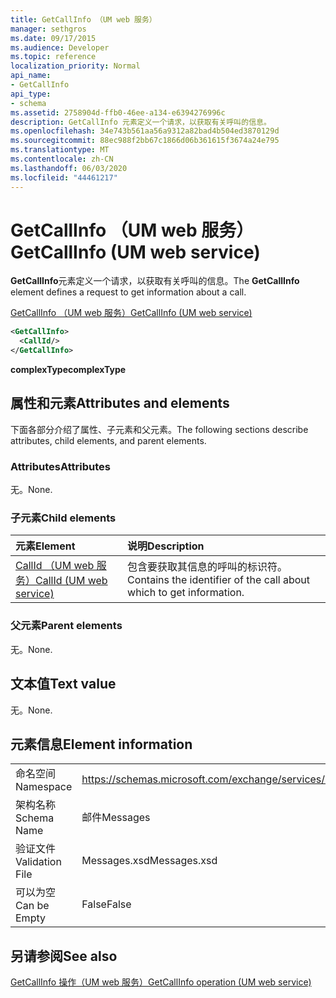 ```yaml
---
title: GetCallInfo （UM web 服务）
manager: sethgros
ms.date: 09/17/2015
ms.audience: Developer
ms.topic: reference
localization_priority: Normal
api_name:
- GetCallInfo
api_type:
- schema
ms.assetid: 2758904d-ffb0-46ee-a134-e6394276996c
description: GetCallInfo 元素定义一个请求，以获取有关呼叫的信息。
ms.openlocfilehash: 34e743b561aa56a9312a82bad4b504ed3870129d
ms.sourcegitcommit: 88ec988f2bb67c1866d06b361615f3674a24e795
ms.translationtype: MT
ms.contentlocale: zh-CN
ms.lasthandoff: 06/03/2020
ms.locfileid: "44461217"
---
```

# <a name="getcallinfo-um-web-service"></a><span data-ttu-id="657d6-103">GetCallInfo （UM web 服务）</span><span class="sxs-lookup"><span data-stu-id="657d6-103">GetCallInfo (UM web service)</span></span>

<span data-ttu-id="657d6-104">**GetCallInfo**元素定义一个请求，以获取有关呼叫的信息。</span><span class="sxs-lookup"><span data-stu-id="657d6-104">The **GetCallInfo** element defines a request to get information about a call.</span></span> 
  
[<span data-ttu-id="657d6-105">GetCallInfo （UM web 服务）</span><span class="sxs-lookup"><span data-stu-id="657d6-105">GetCallInfo (UM web service)</span></span>](getcallinfo-um-web-service.md)
  
```xml
<GetCallInfo>
  <CallId/>
</GetCallInfo>
```

 <span data-ttu-id="657d6-106">**complexType**</span><span class="sxs-lookup"><span data-stu-id="657d6-106">**complexType**</span></span>
## <a name="attributes-and-elements"></a><span data-ttu-id="657d6-107">属性和元素</span><span class="sxs-lookup"><span data-stu-id="657d6-107">Attributes and elements</span></span>

<span data-ttu-id="657d6-108">下面各部分介绍了属性、子元素和父元素。</span><span class="sxs-lookup"><span data-stu-id="657d6-108">The following sections describe attributes, child elements, and parent elements.</span></span>
  
### <a name="attributes"></a><span data-ttu-id="657d6-109">Attributes</span><span class="sxs-lookup"><span data-stu-id="657d6-109">Attributes</span></span>

<span data-ttu-id="657d6-110">无。</span><span class="sxs-lookup"><span data-stu-id="657d6-110">None.</span></span>
  
### <a name="child-elements"></a><span data-ttu-id="657d6-111">子元素</span><span class="sxs-lookup"><span data-stu-id="657d6-111">Child elements</span></span>

|<span data-ttu-id="657d6-112">**元素**</span><span class="sxs-lookup"><span data-stu-id="657d6-112">**Element**</span></span>|<span data-ttu-id="657d6-113">**说明**</span><span class="sxs-lookup"><span data-stu-id="657d6-113">**Description**</span></span>|
|:-----|:-----|
|[<span data-ttu-id="657d6-114">CallId （UM web 服务）</span><span class="sxs-lookup"><span data-stu-id="657d6-114">CallId (UM web service)</span></span>](callid-um-web-service.md) <br/> |<span data-ttu-id="657d6-115">包含要获取其信息的呼叫的标识符。</span><span class="sxs-lookup"><span data-stu-id="657d6-115">Contains the identifier of the call about which to get information.</span></span>  <br/> |
   
### <a name="parent-elements"></a><span data-ttu-id="657d6-116">父元素</span><span class="sxs-lookup"><span data-stu-id="657d6-116">Parent elements</span></span>

<span data-ttu-id="657d6-117">无。</span><span class="sxs-lookup"><span data-stu-id="657d6-117">None.</span></span>
  
## <a name="text-value"></a><span data-ttu-id="657d6-118">文本值</span><span class="sxs-lookup"><span data-stu-id="657d6-118">Text value</span></span>

<span data-ttu-id="657d6-119">无。</span><span class="sxs-lookup"><span data-stu-id="657d6-119">None.</span></span>
  
## <a name="element-information"></a><span data-ttu-id="657d6-120">元素信息</span><span class="sxs-lookup"><span data-stu-id="657d6-120">Element information</span></span>

|||
|:-----|:-----|
|<span data-ttu-id="657d6-121">命名空间</span><span class="sxs-lookup"><span data-stu-id="657d6-121">Namespace</span></span>  <br/> |https://schemas.microsoft.com/exchange/services/2006/messages  <br/> |
|<span data-ttu-id="657d6-122">架构名称</span><span class="sxs-lookup"><span data-stu-id="657d6-122">Schema Name</span></span>  <br/> |<span data-ttu-id="657d6-123">邮件</span><span class="sxs-lookup"><span data-stu-id="657d6-123">Messages</span></span>  <br/> |
|<span data-ttu-id="657d6-124">验证文件</span><span class="sxs-lookup"><span data-stu-id="657d6-124">Validation File</span></span>  <br/> |<span data-ttu-id="657d6-125">Messages.xsd</span><span class="sxs-lookup"><span data-stu-id="657d6-125">Messages.xsd</span></span>  <br/> |
|<span data-ttu-id="657d6-126">可以为空</span><span class="sxs-lookup"><span data-stu-id="657d6-126">Can be Empty</span></span>  <br/> |<span data-ttu-id="657d6-127">False</span><span class="sxs-lookup"><span data-stu-id="657d6-127">False</span></span>  <br/> |
   
## <a name="see-also"></a><span data-ttu-id="657d6-128">另请参阅</span><span class="sxs-lookup"><span data-stu-id="657d6-128">See also</span></span>



[<span data-ttu-id="657d6-129">GetCallInfo 操作（UM web 服务）</span><span class="sxs-lookup"><span data-stu-id="657d6-129">GetCallInfo operation (UM web service)</span></span>](getcallinfo-operation-um-web-service.md)

